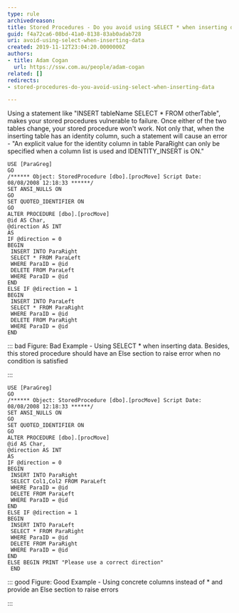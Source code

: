 ```yaml
---
type: rule
archivedreason: 
title: Stored Procedures - Do you avoid using SELECT * when inserting data?
guid: f4a72ca6-08bd-41a0-8138-83ab0adab728
uri: avoid-using-select-when-inserting-data
created: 2019-11-12T23:04:20.0000000Z
authors:
- title: Adam Cogan
  url: https://ssw.com.au/people/adam-cogan
related: []
redirects:
- stored-procedures-do-you-avoid-using-select-when-inserting-data

---
```


Using a statement like "INSERT tableName SELECT \* FROM otherTable", makes your stored procedures vulnerable to failure. Once either of the two tables change, your stored procedure won't work. Not only that, when the inserting table has an identity column, such a statement will cause an error - "An explicit value for the identity column in table ParaRight can only be specified when a column list is used and IDENTITY\_INSERT is ON."


<!--endintro-->



```
USE [ParaGreg]
GO
/****** Object: StoredProcedure [dbo].[procMove] Script Date: 08/08/2008 12:18:33 ******/
SET ANSI_NULLS ON
GO
SET QUOTED_IDENTIFIER ON
GO
ALTER PROCEDURE [dbo].[procMove]
@id AS Char,
@direction AS INT
AS
IF @direction = 0
BEGIN
 INSERT INTO ParaRight
 SELECT * FROM ParaLeft
 WHERE ParaID = @id
 DELETE FROM ParaLeft
 WHERE ParaID = @id
END
ELSE IF @direction = 1
BEGIN
 INSERT INTO ParaLeft
 SELECT * FROM ParaRight
 WHERE ParaID = @id
 DELETE FROM ParaRight
 WHERE ParaID = @id
END
```




::: bad
Figure: Bad Example - Using SELECT \* when inserting data. Besides, this stored procedure should have an Else section to raise error when no condition is satisfied

:::



```
USE [ParaGreg]
GO
/****** Object: StoredProcedure [dbo].[procMove] Script Date: 08/08/2008 12:18:33 ******/
SET ANSI_NULLS ON
GO
SET QUOTED_IDENTIFIER ON
GO
ALTER PROCEDURE [dbo].[procMove]
@id AS Char,
@direction AS INT
AS
IF @direction = 0
BEGIN
 INSERT INTO ParaRight
 SELECT Col1,Col2 FROM ParaLeft
 WHERE ParaID = @id
 DELETE FROM ParaLeft
 WHERE ParaID = @id
END
ELSE IF @direction = 1
BEGIN
 INSERT INTO ParaLeft
 SELECT * FROM ParaRight
 WHERE ParaID = @id
 DELETE FROM ParaRight
 WHERE ParaID = @id
END
ELSE BEGIN PRINT "Please use a correct direction"
 END
```




::: good
Figure: Good Example - Using concrete columns instead of \* and provide an Else section to raise errors

:::
